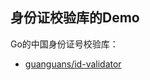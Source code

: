 ## 身份证校验库的Demo

Go的中国身份证号校验库：

- [guanguans/id-validator](https://github.com/guanguans/id-validator)
